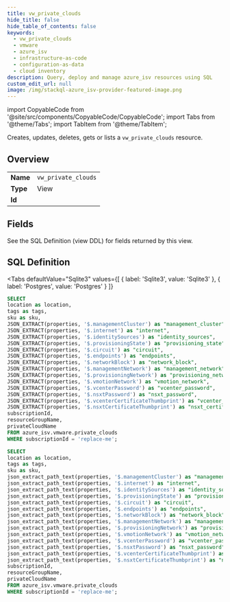 ```yaml
--- 
title: vw_private_clouds
hide_title: false
hide_table_of_contents: false
keywords:
  - vw_private_clouds
  - vmware
  - azure_isv
  - infrastructure-as-code
  - configuration-as-data
  - cloud inventory
description: Query, deploy and manage azure_isv resources using SQL
custom_edit_url: null
image: /img/stackql-azure_isv-provider-featured-image.png
---
```


import CopyableCode from '@site/src/components/CopyableCode/CopyableCode';
import Tabs from '@theme/Tabs';
import TabItem from '@theme/TabItem';

Creates, updates, deletes, gets or lists a <code>vw_private_clouds</code> resource.

## Overview
<table><tbody>
<tr><td><b>Name</b></td><td><code>vw_private_clouds</code></td></tr>
<tr><td><b>Type</b></td><td>View</td></tr>
<tr><td><b>Id</b></td><td><CopyableCode code="azure_isv.vmware.vw_private_clouds" /></td></tr>
</tbody></table>

## Fields

See the SQL Definition (view DDL) for fields returned by this view.

## SQL Definition

<Tabs
defaultValue="Sqlite3"
values={[
{ label: 'Sqlite3', value: 'Sqlite3' },
{ label: 'Postgres', value: 'Postgres' }
]}
>
<TabItem value="Sqlite3">

```sql
SELECT
location as location,
tags as tags,
sku as sku,
JSON_EXTRACT(properties, '$.managementCluster') as "management_cluster",
JSON_EXTRACT(properties, '$.internet') as "internet",
JSON_EXTRACT(properties, '$.identitySources') as "identity_sources",
JSON_EXTRACT(properties, '$.provisioningState') as "provisioning_state",
JSON_EXTRACT(properties, '$.circuit') as "circuit",
JSON_EXTRACT(properties, '$.endpoints') as "endpoints",
JSON_EXTRACT(properties, '$.networkBlock') as "network_block",
JSON_EXTRACT(properties, '$.managementNetwork') as "management_network",
JSON_EXTRACT(properties, '$.provisioningNetwork') as "provisioning_network",
JSON_EXTRACT(properties, '$.vmotionNetwork') as "vmotion_network",
JSON_EXTRACT(properties, '$.vcenterPassword') as "vcenter_password",
JSON_EXTRACT(properties, '$.nsxtPassword') as "nsxt_password",
JSON_EXTRACT(properties, '$.vcenterCertificateThumbprint') as "vcenter_certificate_thumbprint",
JSON_EXTRACT(properties, '$.nsxtCertificateThumbprint') as "nsxt_certificate_thumbprint",
subscriptionId,
resourceGroupName,
privateCloudName
FROM azure_isv.vmware.private_clouds
WHERE subscriptionId = 'replace-me';
```

</TabItem>
<TabItem value="Postgres">

```sql
SELECT
location as location,
tags as tags,
sku as sku,
json_extract_path_text(properties, '$.managementCluster') as "management_cluster",
json_extract_path_text(properties, '$.internet') as "internet",
json_extract_path_text(properties, '$.identitySources') as "identity_sources",
json_extract_path_text(properties, '$.provisioningState') as "provisioning_state",
json_extract_path_text(properties, '$.circuit') as "circuit",
json_extract_path_text(properties, '$.endpoints') as "endpoints",
json_extract_path_text(properties, '$.networkBlock') as "network_block",
json_extract_path_text(properties, '$.managementNetwork') as "management_network",
json_extract_path_text(properties, '$.provisioningNetwork') as "provisioning_network",
json_extract_path_text(properties, '$.vmotionNetwork') as "vmotion_network",
json_extract_path_text(properties, '$.vcenterPassword') as "vcenter_password",
json_extract_path_text(properties, '$.nsxtPassword') as "nsxt_password",
json_extract_path_text(properties, '$.vcenterCertificateThumbprint') as "vcenter_certificate_thumbprint",
json_extract_path_text(properties, '$.nsxtCertificateThumbprint') as "nsxt_certificate_thumbprint",
subscriptionId,
resourceGroupName,
privateCloudName
FROM azure_isv.vmware.private_clouds
WHERE subscriptionId = 'replace-me';
```

</TabItem>
</Tabs>
